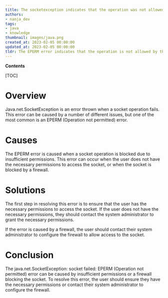 ```yaml
---
title: The socketexception indicates that the operation was not allowed due to insufficient permissions
authors:
- nanja_dev
tags:
- java
- knowledge
thumbnail: images/java.png
created_at: 2023-02-05 00:00:00
updated_at: 2023-02-05 00:00:00
tldr: The EPERM error indicates that the operation is not allowed by the operating system.
---
```


**Contents**

[TOC]

# Overview
Java.net.SocketException is an error thrown when a socket operation fails. This error can be caused by a number of different issues, but one of the most common is an EPERM (Operation not permitted) error.

# Causes
The EPERM error is caused when a socket operation is blocked due to insufficient permissions. This error can occur when the user does not have the necessary permissions to access the socket, or when the socket is blocked by a firewall.

# Solutions
The first step in resolving this error is to ensure that the user has the necessary permissions to access the socket. If the user does not have the necessary permissions, they should contact the system administrator to grant the necessary permissions.

If the error is caused by a firewall, the user should contact their system administrator to configure the firewall to allow access to the socket.

# Conclusion
The java.net.SocketException: socket failed: EPERM (Operation not permitted) error can be caused by insufficient permissions or a firewall blocking the socket. To resolve this error, the user should ensure they have the necessary permissions or contact their system administrator to configure the firewall.
